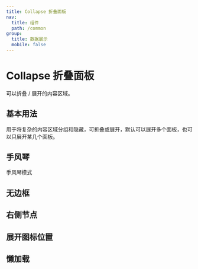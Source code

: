 ```yaml
---
title: Collapse 折叠面板
nav:
  title: 组件
  path: /common
group:
  title: 数据展示
  mobile: false
---
```


# Collapse 折叠面板

可以折叠 / 展开的内容区域。

## 基本用法

用于将复杂的内容区域分组和隐藏，可折叠或展开，默认可以展开多个面板，也可以只展开某几个面板。
<code src='./demo/index1.tsx'></code>

## 手风琴
手风琴模式
<code src='./demo/index2.tsx'></code>

## 无边框
<code src='./demo/index3.tsx'></code>

## 右侧节点
## 展开图标位置
## 懒加载
<code src='./demo/index4.tsx'></code>
<API></API>